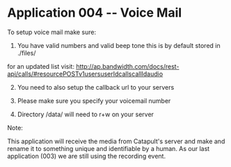 Application 004 -- Voice Mail 
=========================================================

To setup voice mail make sure:
  1. You have valid numbers and valid beep tone this is by default 
  stored in ./files/

   for an updated list visit:
   http://ap.bandwidth.com/docs/rest-api/calls/#resourcePOSTv1usersuserIdcallscallIdaudio

  2. You need to also setup the callback url to your servers

  3. Please make sure you specify your voicemail number

  4. Directory /data/ will need to r+w on your server

Note:

This application will receive the media from Catapult's server
and make and rename it to something unique and identifiable by a
human. As our last application (003) we are still using the recording
event.

